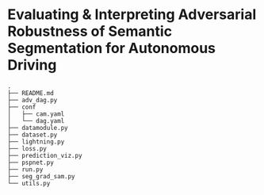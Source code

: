 # Evaluating & Interpreting Adversarial Robustness of Semantic Segmentation for Autonomous Driving
```
.
├── README.md
├── adv_dag.py
├── conf
│   ├── cam.yaml
│   └── dag.yaml
├── datamodule.py
├── dataset.py
├── lightning.py
├── loss.py
├── prediction_viz.py
├── pspnet.py
├── run.py
├── seg_grad_sam.py
└── utils.py
```

